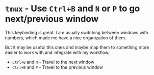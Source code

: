 # `tmux` - Use `Ctrl+B` and `N` or `P` to go next/previous window

This keybinding is great. I am usually switching between windows with
numbers, which made me have a nice organization of them.

But it may be useful this ones and maybe map them to something more
easier to work with and integrate with my workflow.

- `Ctrl+B` and `N` - Travel to the next window
- `Ctrl+B` and `P` - Travel to the previous window
